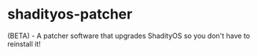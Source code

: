 # shadityos-patcher
(BETA) - A patcher software that upgrades ShadityOS so you don't have to reinstall it!
